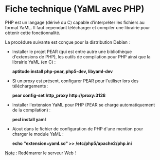 Fiche technique (YaML avec PHP)
===============================

PHP est un langage (dérivé du C) capable d'interpréter les fichiers au format YaML. Il faut cependant télécharger et compiler une librairie pour obtenir cette fonctionnalité.

La procédure suivante est conçue pour la distribution Debian :

* Installer le projet PEAR (qui est entre autre une bibliothèque d'extensions de PHP), les outils de compilation pour PHP ainsi que la librairie YaML (en C) :

    **aptitude install php-pear, php5-dev, libyaml-dev**

* Si un proxy est présent, configurer PEAR pour l'utiliser lors des téléchargements :

    **pear config-set http_proxy http://proxy:3128**

* Installer l'extension YaML pour PHP (PEAR se charge automatiquement de la compilation) :

    **pecl install yaml**

* Ajout dans le fichier de configuration de PHP d'une mention pour charger le module YaML :

    **echo "extension=yaml.so" >> /etc/php5/apache2/php.ini**

<u>Note</u> : Redémarrer le serveur Web !
